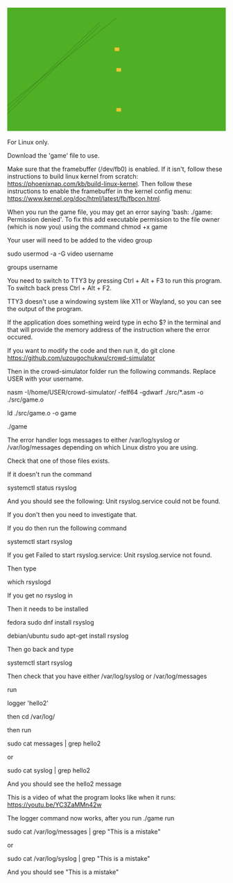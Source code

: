 ![Image of game](/images/Crowd-game-image.png)

For Linux only.

Download the 'game' file to use.

Make sure that the framebuffer (/dev/fb0) is enabled. If it isn't, follow these instructions to build linux kernel from scratch: https://phoenixnap.com/kb/build-linux-kernel. Then follow these instructions to enable the framebuffer in the kernel config menu: https://www.kernel.org/doc/html/latest/fb/fbcon.html.

When you run the game file, you may get an error saying 'bash: ./game: Permission denied'. To fix this add executable permission to the file owner (which is now you) using the command chmod +x game

Your user will need to be added to the video group

sudo usermod -a -G video username

groups username

You need to switch to TTY3 by pressing Ctrl + Alt + F3 to run this program. To switch back press Ctrl + Alt + F2.

TTY3 doesn't use a windowing system like X11 or Wayland, so you can see the output of the program.

If the application does something weird type in echo $? in the terminal and that will provide the memory address of the instruction where the error occured.

If you want to modify the code and then run it, do git clone https://github.com/uzougochukwu/crowd-simulator

Then in the crowd-simulator folder run the following commands. Replace USER with your username.

nasm -I/home/USER/crowd-simulator/ -felf64 -gdwarf ./src/*.asm -o ./src/game.o

ld ./src/game.o -o game

./game

The error handler logs messages to either /var/log/syslog or /var/log/messages depending on which Linux distro you are using.

Check that one of those files exists.

If it doesn't run the command

systemctl status rsyslog

And you should see the following: Unit rsyslog.service could not be found.

If you don't then you need to investigate that.

If you do then run the following command

systemctl start rsyslog

If you get Failed to start rsyslog.service: Unit rsyslog.service not found.

Then type

which rsyslogd

If you get no rsyslog in

Then it needs to be installed

fedora
sudo dnf install rsyslog 

debian/ubuntu
sudo apt-get install rsyslog

Then go back and type

systemctl start rsyslog

Then check that you have either /var/log/syslog or /var/log/messages

run

logger 'hello2'

then cd /var/log/

then run

sudo cat messages | grep hello2

or

sudo cat syslog | grep hello2

And you should see the hello2 message

This is a video of what the program looks like when it runs: https://youtu.be/YC3ZaMMn42w

The logger command now works, after you run ./game run

sudo cat /var/log/messages | grep "This is a mistake"

or

sudo cat /var/log/syslog | grep "This is a mistake"


And you should see "This is a mistake"

